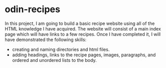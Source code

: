 # odin-recipes

In this project, I am going to build a basic recipe website using all of the HTML knowledge I have acquired. The website will consist of a main index page which will have links to a few recipes. Once I have completed it, I will have demonstrated the following skills:

- creating and naming directories and html files.
- adding headings, links to the recipe pages, images, paragraphs, and ordered and unordered lists to the body.